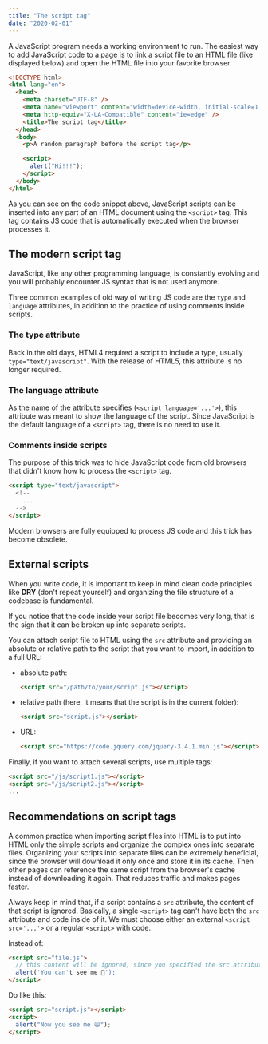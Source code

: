 ```yaml
---
title: "The script tag"
date: "2020-02-01"
---
```


A JavaScript program needs a working environment to run.
The easiest way to add JavaScript code to a page is to link a script file to an HTML file (like displayed below) and open the HTML file into your favorite browser.

```html
<!DOCTYPE html>
<html lang="en">
  <head>
    <meta charset="UTF-8" />
    <meta name="viewport" content="width=device-width, initial-scale=1.0" />
    <meta http-equiv="X-UA-Compatible" content="ie=edge" />
    <title>The script tag</title>
  </head>
  <body>
    <p>A random paragraph before the script tag</p>

    <script>
      alert("Hi!!!");
    </script>
  </body>
</html>
```

As you can see on the code snippet above, JavaScript scripts can be inserted into any part of an HTML document using the `<script>` tag.
This tag contains JS code that is automatically executed when the browser processes it.

## The modern script tag

JavaScript, like any other programming language, is constantly evolving and you will probably encounter JS syntax that is not used anymore.

Three common examples of old way of writing JS code are the `type` and `language` attributes, in addition to the practice of using comments inside scripts.

### The type attribute

Back in the old days, HTML4 required a script to include a type, usually `type="text/javascript"`.
With the release of HTML5, this attribute is no longer required.

### The language attribute

As the name of the attribute specifies (`<script language='...'>`), this attribute was meant to show the language of the script.
Since JavaScript is the default language of a `<script>` tag, there is no need to use it.

### Comments inside scripts

The purpose of this trick was to hide JavaScript code from old browsers that didn't know how to process the `<script>` tag.

```html
<script type="text/javascript">
  <!--
    ...
  -->
</script>
```

Modern browsers are fully equipped to process JS code and this trick has become obsolete.

## External scripts

When you write code, it is important to keep in mind clean code principles like **DRY** (don't repeat yourself)
and organizing the file structure of a codebase is fundamental.

If you notice that the code inside your script file becomes very long, that is the sign that it can be broken up into separate scripts.

You can attach script file to HTML using the `src` attribute and providing an absolute or relative path to the script that you want to import, in addition to a full URL:

- absolute path:

  ```html
  <script src="/path/to/your/script.js"></script>
  ```

- relative path (here, it means that the script is in the current folder):

  ```html
  <script src="script.js"></script>
  ```

- URL:
  ```html
  <script src="https://code.jquery.com/jquery-3.4.1.min.js"></script>
  ```

Finally, if you want to attach several scripts, use multiple tags:

```html
<script src="/js/script1.js"></script>
<script src="/js/script2.js"></script>
...
```

## Recommendations on script tags

A common practice when importing script files into HTML is to put into HTML only the simple scripts and organize the complex ones into separate files.
Organizing your scripts into separate files can be extremely beneficial, since the browser will download it only once and store it in its cache.
Then other pages can reference the same script from the browser's cache instead of downloading it again.
That reduces traffic and makes pages faster.

Always keep in mind that, if a script contains a `src` attribute, the content of that script is ignored.
Basically, a single `<script>` tag can't have both the `src` attribute and code inside of it.
We must choose either an external `<script src='...'>` or a regular `<script>` with code.

Instead of:

```html
<script src="file.js">
  // this content will be ignored, since you specified the src attribute
  alert('You can't see me 🙈');
</script>
```

Do like this:

```html
<script src="script.js"></script>
<script>
  alert("Now you see me 😃");
</script>
```
